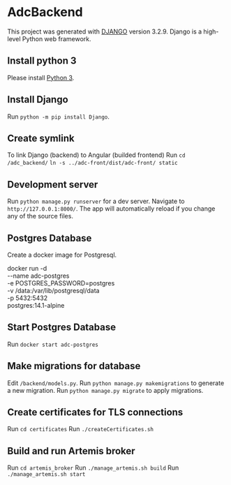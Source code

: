 # AdcBackend
This project was generated with [DJANGO](https://www.djangoproject.com/) version 3.2.9.
Django is a high-level Python web framework.

## Install python 3
Please install [Python 3](https://www.python.org/downloads/).

## Install Django
Run `python -m pip install Django`.

## Create symlink
To link Django (backend) to Angular (builded frontend)
Run `cd /adc_backend/`
`ln -s ../adc-front/dist/adc-front/ static`

## Development server
Run `python manage.py runserver` for a dev server. Navigate to `http://127.0.0.1:8000/`. 
The app will automatically reload if you change any of the source files.

## Postgres Database
Create a docker image for Postgresql.

docker run -d \
--name adc-postgres \
-e POSTGRES_PASSWORD=postgres \
-v /data:/var/lib/postgresql/data \
-p 5432:5432 \
postgres:14.1-alpine

## Start Postgres Database
Run `docker start adc-postgres`

## Make migrations for database
Edit `/backend/models.py`.
Run `python manage.py makemigrations` to generate a new migration.
Run `python manage.py migrate` to apply migrations.

## Create certificates for TLS connections
Run `cd certificates`
Run `./createCertificates.sh`

## Build and run Artemis broker
Run `cd artemis_broker`
Run `./manage_artemis.sh build`
Run `./manage_artemis.sh start`

